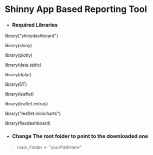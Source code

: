 # Shinny App Based Reporting Tool

* ### Required Libraries
 
library("shinydashboard")

library(shiny)

library(plotly)

library(data.table)

library(dplyr)

library(DT)

library(leaflet)

library(leaflet.extras)

library("leaflet.minicharts")

library(flexdashboard)

* ### Change The root folder to point to the downloaded one

> main_Folder <- "yourPathHere"
